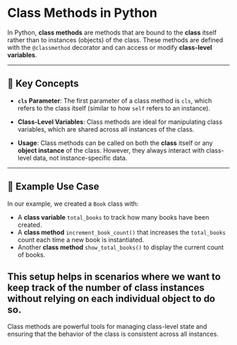 # Class Methods in Python

In Python, **class methods** are methods that are bound to the **class** itself rather than to instances (objects) of the class. These methods are defined with the `@classmethod` decorator and can access or modify **class-level variables**.

---

## 🧠 Key Concepts

* **`cls` Parameter**:
  The first parameter of a class method is `cls`, which refers to the class itself (similar to how `self` refers to an instance).

* **Class-Level Variables**:
  Class methods are ideal for manipulating class variables, which are shared across all instances of the class.

* **Usage**:
  Class methods can be called on both the **class** itself or any **object instance** of the class. However, they always interact with class-level data, not instance-specific data.

---

## 🧪 Example Use Case

In our example, we created a `Book` class with:

* A **class variable** `total_books` to track how many books have been created.
* A **class method** `increment_book_count()` that increases the `total_books` count each time a new book is instantiated.
* Another **class method** `show_total_books()` to display the current count of books.

This setup helps in scenarios where we want to keep track of the number of class instances without relying on each individual object to do so.
---
Class methods are powerful tools for managing class-level state and ensuring that the behavior of the class is consistent across all instances.
